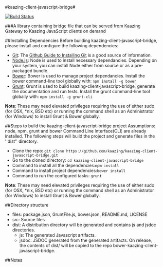 #kaazing-client-javascript-bridge#

[![Build Status][build-status-image]][build-status]

[build-status-image]: https://travis-ci.org/kaazing/kaazing-client-javascript-bridge-1.svg?branch=develop
[build-status]: https://travis-ci.org/kaazing/kaazing-client-javascript-bridge-1

###A library containing bridge file that can be served from Kaazing Gateway to Kaazing JavaScript clients on demand

##Installing Dependencies
Before building kaazing-client-javascript-bridge, please install and configure the following dependencies:

* [Git](http://git-scm.com/): The [Github Guide to Installing Git](https://help.github.com/articles/set-up-git) is a good source of information.
* [Node.js](http://nodejs.org/): Node is used to install necessary dependancies. Depending on your system, you can install Node either from source or as a pre-packaged bundle.
* [Bower](http://bower.io/): Bower is used to manage project dependancies. Install the bower command-line tool globally with:  ```npm install -g bower```
* [Grunt](http://gruntjs.com/): Grunt is used to build kaazing-client-javascript-bridge, generate the documentation and run tests. Install the grunt command-line tool globally with: ```npm install -g grunt-cli```

**Note**: These may need elevated privileges requiring the use of either sudo (for OSX, *nix, BSD etc) or running the command shell as an Administrator (for Windows) to install Grunt & Bower globally.


##Steps to build the kaazing-client-javascript-bridge project
Assumptions: node, npm, grunt and bower Command Line Interface(CLI) are already installed. The following steps will build the project and generate files in the ''dist'' directory.

* Clone the repo: ```git clone https://github.com/kaazing/kaazing-client-javascript-bridge.git```
* Go to the cloned directory: ```cd kaazing-client-javascript-bridge```
* Command to install all the dependencies:```npm install```
* Command to install project dependencies:```bower install```
* Command to run the configured tasks: ```grunt```

**Note**: These may need elevated privileges requiring the use of either sudo (for OSX, *nix, BSD etc) or running the command shell as an Administrator (for Windows) to install Grunt & Bower globally.


##Directory structure
* files: package.json, GruntFile.js, bower.json, README.md, LICENSE
* src: Source files
* dist: A distribution directory will be generated and contains js and jsdoc directories.
    * js: The generated Javascript artifacts.
    * jsdoc: JSDOC generated from the generated artifacts.
  On release, the contents of dist/ will be copied to the repo bower-kaazing-client-javascript-bridge.

##Notes
